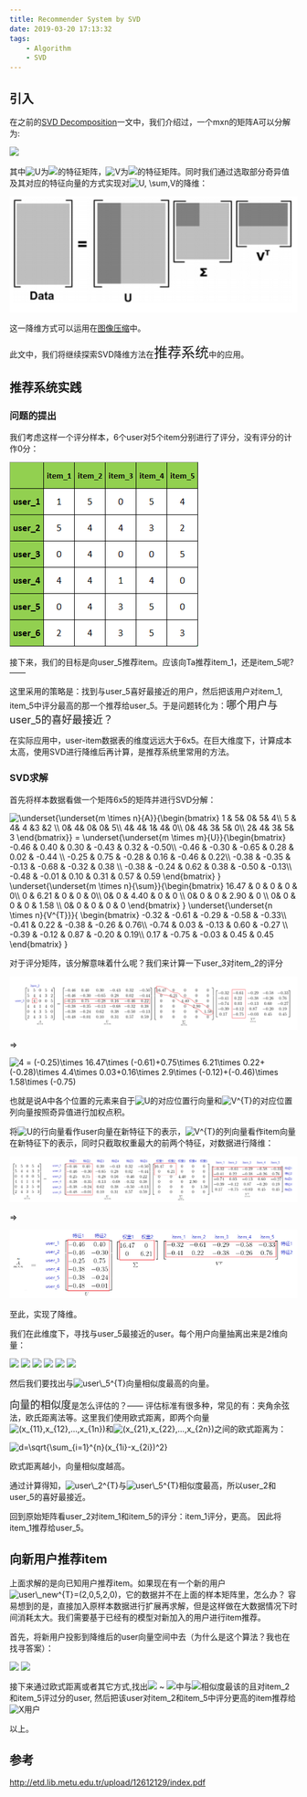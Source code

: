 ```yaml
---
title: Recommender System by SVD
date: 2019-03-20 17:13:32
tags: 
    - Algorithm
    - SVD
---
```


## 引入

在之前的[SVD Decomposition](https://dorianzi.github.io/2019/03/09/matrix_SVD_decomposition/)一文中，我们介绍过，一个mxn的矩阵A可以分解为:

<img src="https://latex.codecogs.com/gif.latex?\underset{m\times&space;n}{A}=\underset{m\times&space;m}{U}\underset{m\times&space;n}{\sum}\underset{n\times&space;n}{V^{T}}">

其中<img src="https://latex.codecogs.com/gif.latex?U" title="U" />为<img src="https://latex.codecogs.com/gif.latex?AA^{T}">的特征矩阵，<img src="https://latex.codecogs.com/gif.latex?V" title="V" />为<img src="https://latex.codecogs.com/gif.latex?A^{T}A">的特征矩阵。同时我们通过选取部分奇异值及其对应的特征向量的方式实现对<img src="https://latex.codecogs.com/gif.latex?U,&space;\sum,V" title="U, \sum,V" />的降维：

<img src="https://github.com/DorianZi/algorithm_explained/blob/master/res/svd_cut_2.png?raw=true">

这一降维方式可以运用在[图像压缩](https://dorianzi.github.io/2019/03/10/image_compression_with_SVD/)中。

此文中，我们将继续探索SVD降维方法在<font size="5">推荐系统</font>中的应用。

## 推荐系统实践

### 问题的提出
我们考虑这样一个评分样本，6个user对5个item分别进行了评分，没有评分的计作0分：

<img src="https://github.com/DorianZi/algorithm_explained/raw/master/res/svd_recommender_data_2.png">

接下来，我们的目标是向user_5推荐item。应该向Ta推荐item_1，还是item_5呢? ——

这里采用的策略是：找到与user_5喜好最接近的用户，然后把该用户对item_1, item_5中评分最高的那一个推荐给user_5。于是问题转化为：<font size="4">哪个用户与user_5的喜好最接近？</font>

在实际应用中，user-item数据表的维度远远大于6x5。在巨大维度下，计算成本太高，使用SVD进行降维后再计算，是推荐系统里常用的方法。

### SVD求解
首先将样本数据看做一个矩阵6x5的矩阵并进行SVD分解：

<img src="https://latex.codecogs.com/png.latex?\underset{\underset{m&space;\times&space;n}{A}}{\begin{bmatrix}&space;1&space;&&space;5&&space;0&&space;5&&space;4\\&space;5&space;&&space;4&&space;4&space;&3&space;&2&space;\\&space;0&&space;4&&space;0&&space;0&&space;5\\&space;4&&space;4&&space;1&&space;4&&space;0\\&space;0&&space;4&&space;3&&space;5&&space;0\\&space;2&&space;4&&space;3&&space;5&&space;3&space;\end{bmatrix}}&space;=&space;\underset{\underset{m&space;\times&space;m}{U}}{\begin{bmatrix}&space;-0.46&space;&&space;0.40&space;&&space;0.30&space;&&space;-0.43&space;&&space;0.32&space;&&space;-0.50\\&space;-0.46&space;&&space;-0.30&space;&&space;-0.65&space;&&space;0.28&space;&&space;0.02&space;&&space;-0.44&space;\\&space;-0.25&space;&&space;0.75&space;&&space;-0.28&space;&&space;0.16&space;&&space;-0.46&space;&&space;0.22\\&space;-0.38&space;&&space;-0.35&space;&&space;-0.13&space;&&space;-0.68&space;&&space;-0.32&space;&&space;0.38&space;\\&space;-0.38&space;&&space;-0.24&space;&&space;0.62&space;&&space;0.38&space;&&space;-0.50&space;&&space;-0.13\\&space;-0.48&space;&&space;-0.01&space;&&space;0.10&space;&&space;0.31&space;&&space;0.57&space;&&space;0.59&space;\end{bmatrix}&space;}&space;\underset{\underset{m&space;\times&space;n}{\sum}}{\begin{bmatrix}&space;16.47&space;&&space;0&space;&&space;0&space;&&space;0&space;&&space;0\\&space;0&space;&&space;6.21&space;&&space;0&space;&&space;0&space;&&space;0\\&space;0&&space;0&space;&&space;4.40&space;&&space;0&space;&&space;0&space;\\&space;0&&space;0&space;&&space;0&space;&&space;2.90&space;&&space;0&space;\\&space;0&&space;0&space;&&space;0&space;&&space;0&space;&&space;1.58&space;\\&space;0&&space;0&space;&&space;0&space;&&space;0&space;&&space;0&space;\end{bmatrix}&space;}&space;\underset{\underset{n&space;\times&space;n}{V^{T}}}{&space;\begin{bmatrix}&space;-0.32&space;&&space;-0.61&space;&&space;-0.29&space;&&space;-0.58&space;&&space;-0.33\\&space;-0.41&space;&&space;0.22&space;&&space;-0.38&space;&&space;-0.26&space;&&space;0.76\\&space;-0.74&space;&&space;0.03&space;&&space;-0.13&space;&&space;0.60&space;&&space;-0.27&space;\\&space;-0.39&space;&&space;-0.12&space;&&space;0.87&space;&&space;-0.20&space;&&space;0.19\\&space;0.17&space;&&space;-0.75&space;&&space;-0.03&space;&&space;0.45&space;&&space;0.45&space;\end{bmatrix}&space;}" title="\underset{\underset{m \times n}{A}}{\begin{bmatrix} 1 & 5& 0& 5& 4\\ 5 & 4& 4 &3 &2 \\ 0& 4& 0& 0& 5\\ 4& 4& 1& 4& 0\\ 0& 4& 3& 5& 0\\ 2& 4& 3& 5& 3 \end{bmatrix}} = \underset{\underset{m \times m}{U}}{\begin{bmatrix} -0.46 & 0.40 & 0.30 & -0.43 & 0.32 & -0.50\\ -0.46 & -0.30 & -0.65 & 0.28 & 0.02 & -0.44 \\ -0.25 & 0.75 & -0.28 & 0.16 & -0.46 & 0.22\\ -0.38 & -0.35 & -0.13 & -0.68 & -0.32 & 0.38 \\ -0.38 & -0.24 & 0.62 & 0.38 & -0.50 & -0.13\\ -0.48 & -0.01 & 0.10 & 0.31 & 0.57 & 0.59 \end{bmatrix} } \underset{\underset{m \times n}{\sum}}{\begin{bmatrix} 16.47 & 0 & 0 & 0 & 0\\ 0 & 6.21 & 0 & 0 & 0\\ 0& 0 & 4.40 & 0 & 0 \\ 0& 0 & 0 & 2.90 & 0 \\ 0& 0 & 0 & 0 & 1.58 \\ 0& 0 & 0 & 0 & 0 \end{bmatrix} } \underset{\underset{n \times n}{V^{T}}}{ \begin{bmatrix} -0.32 & -0.61 & -0.29 & -0.58 & -0.33\\ -0.41 & 0.22 & -0.38 & -0.26 & 0.76\\ -0.74 & 0.03 & -0.13 & 0.60 & -0.27 \\ -0.39 & -0.12 & 0.87 & -0.20 & 0.19\\ 0.17 & -0.75 & -0.03 & 0.45 & 0.45 \end{bmatrix} }" />

对于评分矩阵，该分解意味着什么呢？我们来计算一下user_3对item_2的评分

<img src="https://github.com/DorianZi/algorithm_explained/blob/master/res/recommender_rate_dot.png?raw=true">

=>

<img src="https://latex.codecogs.com/png.latex?4&space;=&space;(-0.25)\times&space;16.47\times&space;(-0.61)&plus;0.75\times&space;6.21\times&space;0.22&plus;(-0.28)\times&space;4.4\times&space;0.03&plus;0.16\times&space;2.9\times&space;(-0.12)&plus;(-0.46)\times&space;1.58\times&space;(-0.75)" title="4 = (-0.25)\times 16.47\times (-0.61)+0.75\times 6.21\times 0.22+(-0.28)\times 4.4\times 0.03+0.16\times 2.9\times (-0.12)+(-0.46)\times 1.58\times (-0.75)" />

也就是说A中各个位置的元素来自于<img src="https://latex.codecogs.com/png.latex?U" title="U" />的对应位置行向量和<img src="https://latex.codecogs.com/png.latex?V^{T}" title="V^{T}" />的对应位置列向量按照奇异值进行加权点积。

将<img src="https://latex.codecogs.com/png.latex?U" title="U" />的行向量看作user向量在新特征下的表示，<img src="https://latex.codecogs.com/png.latex?V^{T}" title="V^{T}" />的列向量看作item向量在新特征下的表示，同时只截取权重最大的前两个特征，对数据进行降维：

<img src="https://github.com/DorianZi/algorithm_explained/blob/master/res/recommender_system_svd_feature.png?raw=true">

=>

<img src="https://github.com/DorianZi/algorithm_explained/blob/master/res/recommender_system_svd_feature_cut.png?raw=true">

至此，实现了降维。

我们在此维度下，寻找与user_5最接近的user。每个用户向量抽离出来是2维向量：

<img src="https://latex.codecogs.com/gif.latex?user\_1^{T}&space;=&space;(-0.46,0.40)"/>

<img src="https://latex.codecogs.com/gif.latex?user\_2^{T}&space;=&space;(-0.46，-0.30)"/>

<img src="https://latex.codecogs.com/gif.latex?user\_3^{T}&space;=&space;(-0.25,0.75)"/>

<img src="https://latex.codecogs.com/gif.latex?user\_4^{T}&space;=&space;(-0.38,-0.35)"/>

<img src="https://latex.codecogs.com/gif.latex?user\_5^{T}&space;=&space;(-0.38，-0.24)"/>

<img src="https://latex.codecogs.com/gif.latex?user\_6^{T}&space;=&space;(-0.48,-0.01)"/>

然后我们要找出与<img src="https://latex.codecogs.com/gif.latex?user\_5^{T}" title="user\_5^{T}" />向量相似度最高的向量。

<font size="4">向量的相似度</font>是怎么评估的？—— 评估标准有很多种，常见的有：夹角余弦法，欧氏距离法等。这里我们使用欧式距离，即两个向量<img src="https://latex.codecogs.com/gif.latex?(x_{11},x_{12},...,x_{1n})" title="(x_{11},x_{12},...,x_{1n})" />和<img src="https://latex.codecogs.com/gif.latex?(x_{21},x_{22},...,x_{2n})" title="(x_{21},x_{22},...,x_{2n})" />之间的欧式距离为：

<img src="https://latex.codecogs.com/gif.latex?d=\sqrt{\sum_{i=1}^{n}(x_{1i}-x_{2i})^2}" title="d=\sqrt{\sum_{i=1}^{n}(x_{1i}-x_{2i})^2}" />

欧式距离越小，向量相似度越高。

通过计算得知，<img src="https://latex.codecogs.com/gif.latex?user\_2^{T}" title="user\_2^{T}" />与<img src="https://latex.codecogs.com/gif.latex?user\_5^{T}" title="user\_5^{T}" />相似度最高，所以user_2和user_5的喜好最接近。

回到原始矩阵看user_2对item_1和item_5的评分：item_1评分，更高。 因此将item_1推荐给user_5。

## 向新用户推荐item
上面求解的是向已知用户推荐item。如果现在有一个新的用户<img src="https://latex.codecogs.com/gif.latex?X=(2,0,5,2,0)" title="user\_new^{T}=(2,0,5,2,0)" />，它的数据并不在上面的样本矩阵里，怎么办？
容易想到的是，直接加入原样本数据进行扩展再求解，但是这样做在大数据情况下时间消耗太大。我们需要基于已经有的模型对新加入的用户进行item推荐。

首先，将新用户投影到降维后的user向量空间中去（为什么是这个算法？我也在找寻答案）：

<img src="https://latex.codecogs.com/gif.latex?X_{k}^{T}&space;=&space;X^{T}\underset{n\times&space;k}{V}\underset{k\times&space;k}{\sum}^{-1}" />

<img src="https://latex.codecogs.com/gif.latex?X_{2}^{T}&space;=(2,0,5,2,0)\begin{bmatrix}&space;-0.32&space;&&space;-0.41\\&space;-0.61&&space;0.22&space;\\&space;-0.29&space;&&space;-0.38&space;\\&space;-0.58&space;&&space;-0.26&space;\\&space;-0.33&space;&&space;0.76&space;\end{bmatrix}&space;\begin{bmatrix}&space;16.47&space;&&space;0\\&space;0&space;&&space;6.21&space;\end{bmatrix}^{-1}=(-0.20,-0.52)" />

接下来通过欧式距离或者其它方式,找出<img src="https://latex.codecogs.com/gif.latex?user\_1^{T}" /> ~ <img src="https://latex.codecogs.com/gif.latex?user\_1^{T}" />中与<img src="https://latex.codecogs.com/gif.latex?X_{2}^{T}}" />相似度最该的且对item_2和item_5评过分的user, 然后把该user对item_2和item_5中评分更高的item推荐给<img src="https://latex.codecogs.com/gif.latex?X" title="X" />用户

以上。

## 参考
http://etd.lib.metu.edu.tr/upload/12612129/index.pdf

